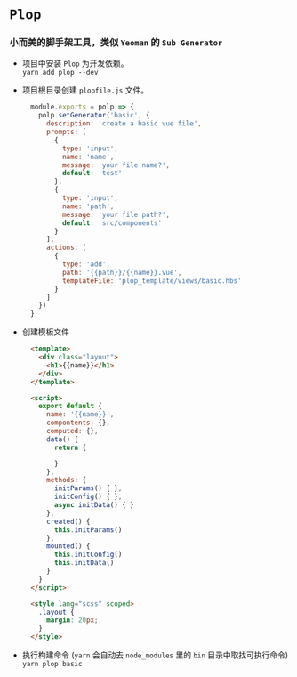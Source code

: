 # `Plop` 
### 小而美的脚手架工具，类似 `Yeoman` 的 `Sub Generator`  

+ 项目中安装 `Plop` 为开发依赖。  
  `yarn add plop --dev`

+ 项目根目录创建 `plopfile.js` 文件。  
  ```javascript
    module.exports = polp => {
      polp.setGenerator('basic', {
        description: 'create a basic vue file',
        prompts: [
          {
            type: 'input',
            name: 'name',
            message: 'your file name?',
            default: 'test'
          },
          {
            type: 'input',
            name: 'path',
            message: 'your file path?',
            default: 'src/components'
          }
        ],
        actions: [
          {
            type: 'add',
            path: '{{path}}/{{name}}.vue',
            templateFile: 'plop_template/views/basic.hbs'
          }
        ]
      })
    } 
  ```  

+ 创建模板文件
  ```html
    <template>
      <div class="layout">
        <h1>{{name}}</h1>
      </div>
    </template>

    <script>
      export default {
        name: '{{name}}',
        compontents: {},
        computed: {},
        data() {
          return {

          }
        },
        methods: {
          initParams() { },
          initConfig() { },
          async initData() { }
        },
        created() {
          this.initParams()
        },
        mounted() {
          this.initConfig()
          this.initData()
        }
      }
    </script>

    <style lang="scss" scoped>
      .layout {
        margin: 20px;
      }
    </style>
  ```

+ 执行构建命令 (`yarn` 会自动去 `node_modules` 里的 `bin` 目录中取找可执行命令)  
`yarn plop basic`